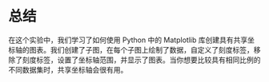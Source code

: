 # 总结

在这个实验中，我们学习了如何使用 Python 中的 Matplotlib 库创建具有共享坐标轴的图表。我们创建了子图，在每个子图上绘制了数据，自定义了刻度标签，移除了刻度标签，设置了坐标轴范围，并显示了图表。当你想要比较具有相同比例的不同数据集时，共享坐标轴会很有用。
